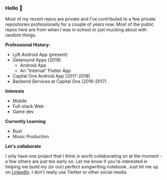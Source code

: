 ### Hello 👋

Most of my recent repos are private and I've contributed to a few private repositories professionally for a couple of years now. Most of the public repos here are from when I was in school or just mucking about with random things.

**Professional History:**
* Lyft Android App (present)
* Getaround Apps (2019)
  * Android App
  * An "Internal" Flutter App
* Capital One Android App (2017-2018)
* Backend Services at Capital One (2016-2017)

**Interests**
* Mobile
* Full-stack Web
* Game dev

**Currently Learning**
* Rust
* Music Production

**Let's collaborate**

I only have one project that I think is worth collaborating on at the moment - a few others are just too early on.
Let me know if you're interested in helping me build _my (or our)_ perfect songwriting notebook. Just hit me up on [LinkedIn](https://www.linkedin.com/in/quentintopper/). I don't really use Twitter or other social media.

<!--
**quentintopper/quentintopper** is a ✨ _special_ ✨ repository because its `README.md` (this file) appears on your GitHub profile.

Here are some ideas to get you started:

- 🔭 I’m currently working on ...
- 🌱 I’m currently learning ...
- 👯 I’m looking to collaborate on ...
- 🤔 I’m looking for help with ...
- 💬 Ask me about ...
- 📫 How to reach me: ...
- 😄 Pronouns: ...
- ⚡ Fun fact: ...
-->
